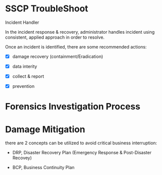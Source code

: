 # SSCP TroubleShoot

Incident Handler

In the incident response & recovery, administrator handles incident using consistent, applied approach in order to resolve.

Once an incident is identified, there are some recommended actions:

- [x] damage recovery (containment/Eradication)

- [x] data interity

- [x] collect & report

- [x] prevention

# Forensics Investigation Process

# Damage Mitigation 

there are 2 concepts can be utilized to avoid critical business interruption:

* DRP, Disaster Recovery Plan (Emergency Response & Post-Disaster Recovey)

* BCP, Business Continuity Plan




